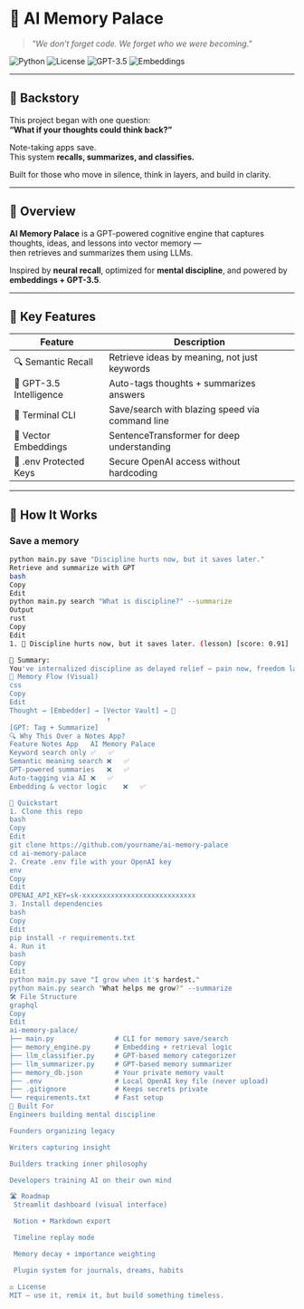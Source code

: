 # 🧠 AI Memory Palace

> _"We don’t forget code. We forget who we were becoming."_

![Python](https://img.shields.io/badge/python-3.10-blue)
![License](https://img.shields.io/badge/license-MIT-green)
![GPT-3.5](https://img.shields.io/badge/GPT-powered-brightgreen)
![Embeddings](https://img.shields.io/badge/semantic-memory-orange)

---

## 📖 Backstory

This project began with one question:  
**“What if your thoughts could think back?”**

Note-taking apps save.  
This system **recalls, summarizes, and classifies.**

Built for those who move in silence, think in layers, and build in clarity.

---

## 📌 Overview

**AI Memory Palace** is a GPT-powered cognitive engine that captures thoughts, ideas, and lessons into vector memory —  
then retrieves and summarizes them using LLMs.

Inspired by **neural recall**, optimized for **mental discipline**, and powered by **embeddings + GPT-3.5**.

---

## 🔧 Key Features

| Feature                    | Description                                          |
|----------------------------|------------------------------------------------------|
| 🔍 Semantic Recall         | Retrieve ideas by meaning, not just keywords         |
| 🧠 GPT-3.5 Intelligence    | Auto-tags thoughts + summarizes answers              |
| 🧰 Terminal CLI            | Save/search with blazing speed via command line     |
| 🧬 Vector Embeddings       | SentenceTransformer for deep understanding           |
| 🔐 .env Protected Keys     | Secure OpenAI access without hardcoding              |

---

## 🧠 How It Works

### Save a memory

```bash
python main.py save "Discipline hurts now, but it saves later."
Retrieve and summarize with GPT
bash
Copy
Edit
python main.py search "What is discipline?" --summarize
Output
rust
Copy
Edit
1. 🧠 Discipline hurts now, but it saves later. (lesson) [score: 0.91]

🧠 Summary:
You've internalized discipline as delayed relief — pain now, freedom later.
🧪 Memory Flow (Visual)
css
Copy
Edit
Thought → [Embedder] → [Vector Vault] → 🧠
                        ↑
[GPT: Tag + Summarize]
🔍 Why This Over a Notes App?
Feature	Notes App	AI Memory Palace
Keyword search only	✅	✅
Semantic meaning search	❌	✅
GPT-powered summaries	❌	✅
Auto-tagging via AI	❌	✅
Embedding & vector logic	❌	✅

🚀 Quickstart
1. Clone this repo
bash
Copy
Edit
git clone https://github.com/yourname/ai-memory-palace
cd ai-memory-palace
2. Create .env file with your OpenAI key
env
Copy
Edit
OPENAI_API_KEY=sk-xxxxxxxxxxxxxxxxxxxxxxxxxxxx
3. Install dependencies
bash
Copy
Edit
pip install -r requirements.txt
4. Run it
bash
Copy
Edit
python main.py save "I grow when it's hardest."
python main.py search "What helps me grow?" --summarize
🛠 File Structure
graphql
Copy
Edit
ai-memory-palace/
├── main.py               # CLI for memory save/search
├── memory_engine.py      # Embedding + retrieval logic
├── llm_classifier.py     # GPT-based memory categorizer
├── llm_summarizer.py     # GPT-based memory summarizer
├── memory_db.json        # Your private memory vault
├── .env                  # Local OpenAI key file (never upload)
├── .gitignore            # Keeps secrets private
└── requirements.txt      # Fast setup
🧬 Built For
Engineers building mental discipline

Founders organizing legacy

Writers capturing insight

Builders tracking inner philosophy

Developers training AI on their own mind

🛣 Roadmap
 Streamlit dashboard (visual interface)

 Notion + Markdown export

 Timeline replay mode

 Memory decay + importance weighting

 Plugin system for journals, dreams, habits

⚖️ License
MIT — use it, remix it, but build something timeless.

